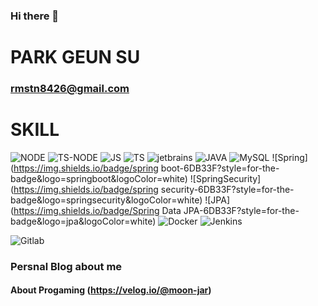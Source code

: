 ### Hi there 👋
# PARK GEUN SU 
### rmstn8426@gmail.com


# SKILL
![NODE](https://img.shields.io/badge/Node-339933.svg?&style=for-the-badge&logo=nodedotjs&logoColor=white)
![TS-NODE](https://img.shields.io/badge/TS-Node-3178C6.svg?&style=for-the-badge&logo=tsnode&logoColor=white)
![JS](https://img.shields.io/badge/javascript-F7DF1E.svg?&style=for-the-badge&logo=javascript&logoColor=white)
![TS](https://img.shields.io/badge/typescript-3178C6.svg?&style=for-the-badge&logo=typescript&logoColor=white)
![jetbrains](https://img.shields.io/badge/jetbrains-000000.svg?&style=for-the-badge&logo=jetbrains&logoColor=white)
![JAVA](https://img.shields.io/badge/java-green.svg?&style=for-the-badge&logo=JAVA&logoColor=white)
![MySQL](https://img.shields.io/badge/MySQL-4479A1?style=for-the-badge&logo=MySQL&logoColor=white)
![Spring](https://img.shields.io/badge/spring boot-6DB33F?style=for-the-badge&logo=springboot&logoColor=white)
![SpringSecurity](https://img.shields.io/badge/spring security-6DB33F?style=for-the-badge&logo=springsecurity&logoColor=white)
![JPA](https://img.shields.io/badge/Spring Data JPA-6DB33F?style=for-the-badge&logo=jpa&logoColor=white)
![Docker](https://img.shields.io/badge/docker-2496ED?style=for-the-badge&logo=docker&logoColor=white)
![Jenkins](https://img.shields.io/badge/jenkins-D24939?style=for-the-badge&logo=jenkins&logoColor=white)

![Gitlab](https://img.shields.io/badge/gitlab-FC6D26?style=for-the-badge&logo=gitlab&logoColor=white)

<!--
**neongseoman/neongseoman** is a ✨ _special_ ✨ repository because its `README.md` (this file) appears on your GitHub profile.

Here are some ideas to get you started:

- 🔭 I’m currently working on ...
- 🌱 I’m currently learning ...
- 👯 I’m looking to collaborate on ...
- 🤔 I’m looking for help with ...
- 💬 Ask me about ...
- 📫 How to reach me: ...
- 😄 Pronouns: ...
- ⚡ Fun fact: ...
-->


### Persnal Blog about me
#### About Progaming (https://velog.io/@moon-jar)
